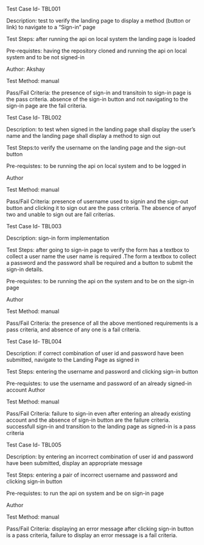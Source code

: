 Test Case Id- TBL001

Description: test to verify the landing page to display a method (button or link) to navigate to a “Sign-in” page

Test Steps: after running the api on local system the landing page is loaded 

Pre-requistes: having the repository cloned and running the api on local system and to be not signed-in

Author: Akshay

Test Method: manual

Pass/Fail Criteria: the presence of sign-in and transitoin to sign-in page is the pass criteria. absence of the sign-in button  and not navigating to the sign-in page are the fail criteria.



Test Case Id- TBL002

Description: to test when signed in the landing page shall display the user’s name and the landing page shall display a method to sign out

Test Steps:to verify the username on the landing page and the sign-out button

Pre-requistes: to be running the api on local system and to be logged in

Author

Test Method: manual

Pass/Fail Criteria: presence of username used to signin and the sign-out button and clicking it to sign out are the pass criteria. The absence of anyof two and unable to sign out are fail criterias.


Test Case Id- TBL003

Description: sign-in form implementation

Test Steps: after going to sign-in page to verify the form has a textbox to collect a user name the user name is required .The form a textbox to collect a password and the 
password shall be required
and a button to submit the sign-in details.

Pre-requistes: to be running the api on the system and to be on the sign-in page

Author

Test Method: manual 

Pass/Fail Criteria: the presence of all the above mentioned requirements is a pass criteria, and absence of any one is a fail criteria.


Test Case Id- TBL004

Description: if correct combination of user id and password have been submitted, navigate to the Landing Page as signed in

Test Steps: entering the username and password and clicking sign-in button 

Pre-requistes: to use the username and password of an already signed-in account
Author

Test Method: manual

Pass/Fail Criteria: failure to sign-in even after entering an already existing account and the absence of sign-in button are the failure criteria. successfull sign-in and transition to the landing page as signed-in is a pass criteria


Test Case Id- TBL005

Description: by entering an incorrect combination of user id and password have been submitted, display an appropriate message

Test Steps: entering a pair of incorrect username and password and clicking sign-in button 

Pre-requistes: to run the api on system and be on sign-in page

Author

Test Method: manual

Pass/Fail Criteria: displaying an error message after clicking sign-in button is a pass criteria, failure to display an error message is a fail criteria.




